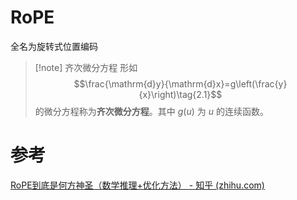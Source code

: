 # RoPE

全名为旋转式位置编码

>[!note] 齐次微分方程
>形如 $$\frac{\mathrm{d}y}{\mathrm{d}x}=g\left(\frac{y}{x}\right)\tag{2.1}$$ 的微分方程称为**齐次微分方程**。其中 $g(u)$ 为 $u$ 的连续函数。


# 参考
[RoPE到底是何方神圣（数学推理+优化方法） - 知乎 (zhihu.com)](https://zhuanlan.zhihu.com/p/679599482)
